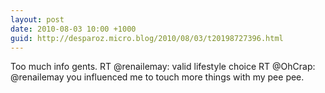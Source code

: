 ```yaml
---
layout: post
date: 2010-08-03 10:00 +1000
guid: http://desparoz.micro.blog/2010/08/03/t20198727396.html
---
```

Too much info gents. RT @renailemay: valid lifestyle choice RT @OhCrap: @renailemay you influenced me to touch more things with my pee pee.

